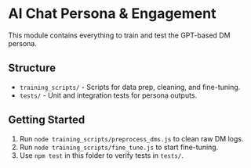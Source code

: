 # AI Chat Persona & Engagement

This module contains everything to train and test the GPT-based DM persona.

## Structure
- `training_scripts/` - Scripts for data prep, cleaning, and fine-tuning.
- `tests/` - Unit and integration tests for persona outputs.

## Getting Started
1. Run `node training_scripts/preprocess_dms.js` to clean raw DM logs.
2. Run `node training_scripts/fine_tune.js` to start fine-tuning.
3. Use `npm test` in this folder to verify tests in `tests/`.
